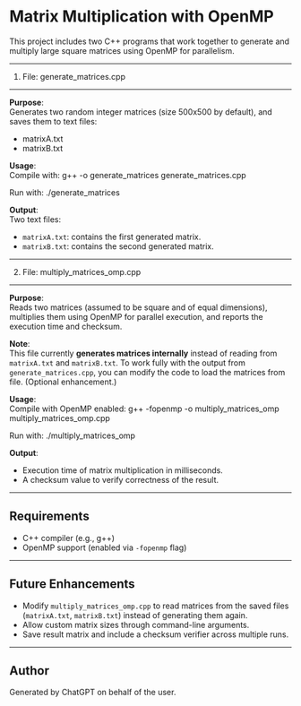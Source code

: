 Matrix Multiplication with OpenMP
==============================

This project includes two C++ programs that work together to generate and multiply large square matrices using OpenMP for parallelism.

------------------------------
1. File: generate_matrices.cpp
------------------------------
**Purpose**:  
Generates two random integer matrices (size 500x500 by default), and saves them to text files:
- matrixA.txt
- matrixB.txt

**Usage**:  
Compile with:
    g++ -o generate_matrices generate_matrices.cpp

Run with:
    ./generate_matrices

**Output**:  
Two text files:
- `matrixA.txt`: contains the first generated matrix.
- `matrixB.txt`: contains the second generated matrix.

------------------------------
2. File: multiply_matrices_omp.cpp
------------------------------
**Purpose**:  
Reads two matrices (assumed to be square and of equal dimensions), multiplies them using OpenMP for parallel execution, and reports the execution time and checksum.

**Note**:  
This file currently **generates matrices internally** instead of reading from `matrixA.txt` and `matrixB.txt`. To work fully with the output from `generate_matrices.cpp`, you can modify the code to load the matrices from file. (Optional enhancement.)

**Usage**:  
Compile with OpenMP enabled:
    g++ -fopenmp -o multiply_matrices_omp multiply_matrices_omp.cpp

Run with:
    ./multiply_matrices_omp

**Output**:  
- Execution time of matrix multiplication in milliseconds.
- A checksum value to verify correctness of the result.

------------------------------
Requirements
------------------------------
- C++ compiler (e.g., g++)
- OpenMP support (enabled via `-fopenmp` flag)

------------------------------
Future Enhancements
------------------------------
- Modify `multiply_matrices_omp.cpp` to read matrices from the saved files (`matrixA.txt`, `matrixB.txt`) instead of generating them again.
- Allow custom matrix sizes through command-line arguments.
- Save result matrix and include a checksum verifier across multiple runs.

------------------------------
Author
------------------------------
Generated by ChatGPT on behalf of the user.
